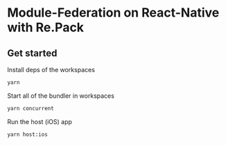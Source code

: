 # Module-Federation on React-Native with Re.Pack

## Get started

Install deps of the workspaces

```sh
yarn
```

Start all of the bundler in workspaces

```sh
yarn concurrent
```

Run the host (iOS) app

```sh
yarn host:ios
```

